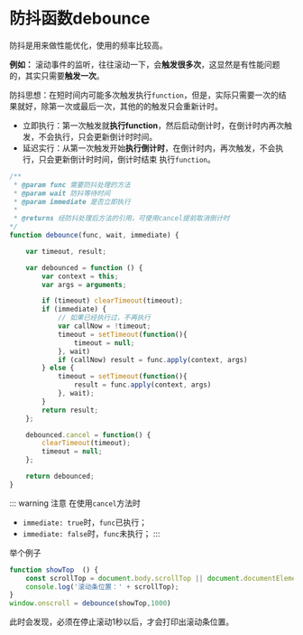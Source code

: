 # 防抖函数debounce

防抖是用来做性能优化，使用的频率比较高。

**例如：** 滚动事件的监听，往往滚动一下，会**触发很多次**，这显然是有性能问题的，其实只需要**触发一次**。

防抖思想：在短时间内可能多次触发执行`function`，但是，实际只需要一次的结果就好，除第一次或最后一次，其他的的触发只会重新计时。

* 立即执行：第一次触发就**执行function**，然后启动倒计时，在倒计时内再次触发，不会执行，只会更新倒计时时间。
* 延迟实行：从第一次触发开始**执行倒计时**，在倒计时内，再次触发，不会执行，只会更新倒计时时间，倒计时结束 执行`function`。

```js
/**
 * @param func 需要防抖处理的方法
 * @param wait 防抖等待时间
 * @param immediate 是否立即执行
 * 
 * @returns 经防抖处理后方法的引用，可使用cancel提前取消倒计时
*/
function debounce(func, wait, immediate) {

    var timeout, result;

    var debounced = function () {
        var context = this;
        var args = arguments;

        if (timeout) clearTimeout(timeout);
        if (immediate) {
            // 如果已经执行过，不再执行
            var callNow = !timeout;
            timeout = setTimeout(function(){
                timeout = null;
            }, wait)
            if (callNow) result = func.apply(context, args)
        } else {
            timeout = setTimeout(function(){
                result = func.apply(context, args)
            }, wait);
        }
        return result;
    };

    debounced.cancel = function() {
        clearTimeout(timeout);
        timeout = null;
    };

    return debounced;
}
```

::: warning 注意
在使用`cancel`方法时

* `immediate: true`时，`func`已执行；
* `immediate: false`时，`func`未执行；
:::

举个例子

```js
function showTop  () {
    const scrollTop = document.body.scrollTop || document.documentElement.scrollTop;
    console.log('滚动条位置：' + scrollTop);
}
window.onscroll = debounce(showTop,1000)
```

此时会发现，必须在停止滚动1秒以后，才会打印出滚动条位置。

